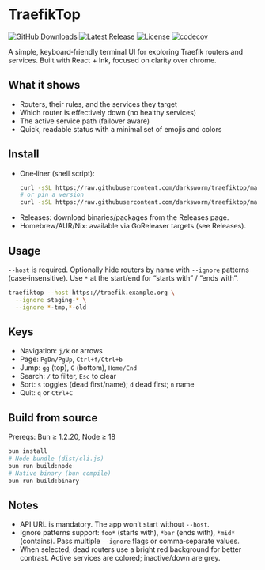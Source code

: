 # TraefikTop

[![GitHub Downloads](https://img.shields.io/github/downloads/darksworm/traefiktop/total?style=flat-square&label=github+downloads)](https://github.com/darksworm/traefiktop/releases/latest)
[![Latest Release](https://img.shields.io/github/v/release/darksworm/traefiktop?style=flat-square)](https://github.com/darksworm/traefiktop/releases/latest)
[![License](https://img.shields.io/github/license/darksworm/traefiktop?style=flat-square)](./LICENSE)
[![codecov](https://img.shields.io/codecov/c/github/darksworm/traefiktop?style=flat-square)](https://codecov.io/github/darksworm/traefiktop)

A simple, keyboard‑friendly terminal UI for exploring Traefik routers and services. Built with React + Ink, focused on clarity over chrome.

## What it shows
- Routers, their rules, and the services they target
- Which router is effectively down (no healthy services)
- The active service path (failover aware)
- Quick, readable status with a minimal set of emojis and colors

## Install
- One‑liner (shell script):
  ```bash
  curl -sSL https://raw.githubusercontent.com/darksworm/traefiktop/main/install.sh | sh
  # or pin a version
  curl -sSL https://raw.githubusercontent.com/darksworm/traefiktop/main/install.sh | sh -s -- v0.1.0
  ```
- Releases: download binaries/packages from the Releases page.
- Homebrew/AUR/Nix: available via GoReleaser targets (see Releases). 

## Usage
`--host` is required. Optionally hide routers by name with `--ignore` patterns (case‑insensitive). Use `*` at the start/end for “starts with” / “ends with”.

```bash
traefiktop --host https://traefik.example.org \
  --ignore staging-* \
  --ignore *-tmp,*-old
```

## Keys
- Navigation: `j/k` or arrows
- Page: `PgDn/PgUp`, `Ctrl+f/Ctrl+b`
- Jump: `gg` (top), `G` (bottom), `Home/End`
- Search: `/` to filter, `Esc` to clear
- Sort: `s` toggles (dead first/name); `d` dead first; `n` name
- Quit: `q` or `Ctrl+C`

## Build from source
Prereqs: Bun ≥ 1.2.20, Node ≥ 18

```bash
bun install
# Node bundle (dist/cli.js)
bun run build:node
# Native binary (bun compile)
bun run build:binary
```

## Notes
- API URL is mandatory. The app won’t start without `--host`.
- Ignore patterns support: `foo*` (starts with), `*bar` (ends with), `*mid*` (contains). Pass multiple `--ignore` flags or comma‑separate values.
- When selected, dead routers use a bright red background for better contrast. Active services are colored; inactive/down are grey.
